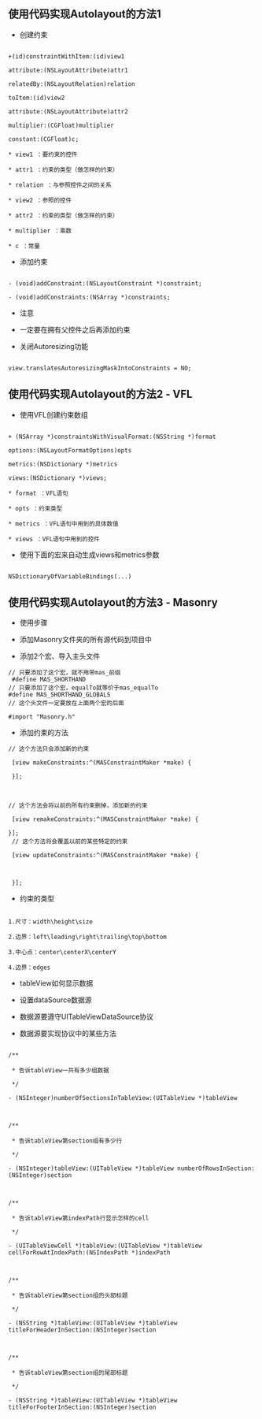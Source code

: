 ## 使用代码实现Autolayout的方法1

- 创建约束



```objc

+(id)constraintWithItem:(id)view1

attribute:(NSLayoutAttribute)attr1

relatedBy:(NSLayoutRelation)relation

toItem:(id)view2

attribute:(NSLayoutAttribute)attr2

multiplier:(CGFloat)multiplier

constant:(CGFloat)c;

* view1 ：要约束的控件

* attr1 ：约束的类型（做怎样的约束）

* relation ：与参照控件之间的关系

* view2 ：参照的控件

* attr2 ：约束的类型（做怎样的约束）

* multiplier ：乘数

* c ：常量

```



- 添加约束



```objc

- (void)addConstraint:(NSLayoutConstraint *)constraint;

- (void)addConstraints:(NSArray *)constraints;

```



- 注意

 - 一定要在拥有父控件之后再添加约束

 - 关闭Autoresizing功能

 ```objc

 view.translatesAutoresizingMaskIntoConstraints = NO;

 ```



## 使用代码实现Autolayout的方法2 - VFL

- 使用VFL创建约束数组



```objc

+ (NSArray *)constraintsWithVisualFormat:(NSString *)format

options:(NSLayoutFormatOptions)opts

metrics:(NSDictionary *)metrics

views:(NSDictionary *)views;

* format ：VFL语句

* opts ：约束类型

* metrics ：VFL语句中用到的具体数值

* views ：VFL语句中用到的控件

```



- 使用下面的宏来自动生成views和metrics参数



```objc

NSDictionaryOfVariableBindings(...)

```



## 使用代码实现Autolayout的方法3 - Masonry

- 使用步骤

 - 添加Masonry文件夹的所有源代码到项目中

 - 添加2个宏、导入主头文件

```objc
// 只要添加了这个宏，就不用带mas_前缀
 #define MAS_SHORTHAND
// 只要添加了这个宏，equalTo就等价于mas_equalTo
#define MAS_SHORTHAND_GLOBALS
// 这个头文件一定要放在上面两个宏的后面

#import "Masonry.h"

```



- 添加约束的方法



```objc
// 这个方法只会添加新的约束

 [view makeConstraints:^(MASConstraintMaker *make) {

 }];



// 这个方法会将以前的所有约束删掉，添加新的约束

 [view remakeConstraints:^(MASConstraintMaker *make) {
 
}];
 // 这个方法将会覆盖以前的某些特定的约束

 [view updateConstraints:^(MASConstraintMaker *make) {



 }];

```



- 约束的类型

```objc

1.尺寸：width\height\size

2.边界：left\leading\right\trailing\top\bottom

3.中心点：center\centerX\centerY

4.边界：edges

```



- tableView如何显示数据

 - 设置dataSource数据源

 - 数据源要遵守UITableViewDataSource协议

 - 数据源要实现协议中的某些方法



```objc

/**

 * 告诉tableView一共有多少组数据

 */

- (NSInteger)numberOfSectionsInTableView:(UITableView *)tableView



/**

 * 告诉tableView第section组有多少行

 */

- (NSInteger)tableView:(UITableView *)tableView numberOfRowsInSection:(NSInteger)section



/**

 * 告诉tableView第indexPath行显示怎样的cell

 */

- (UITableViewCell *)tableView:(UITableView *)tableView cellForRowAtIndexPath:(NSIndexPath *)indexPath



/**

 * 告诉tableView第section组的头部标题

 */

- (NSString *)tableView:(UITableView *)tableView titleForHeaderInSection:(NSInteger)section



/**

 * 告诉tableView第section组的尾部标题

 */

- (NSString *)tableView:(UITableView *)tableView titleForFooterInSection:(NSInteger)section

```
